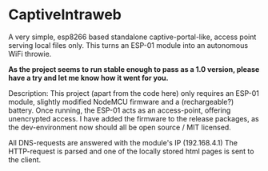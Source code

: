 # CaptiveIntraweb
A very simple, esp8266 based standalone captive-portal-like, access point serving local files only.
This turns an ESP-01 module into an autonomous WiFi throwie. 

<b>As the project seems to run stable enough to pass as a 1.0 version, please have a try and let me know how it went for you.</b>

Description:
This project (apart from the code here) only requires an ESP-01 module, slightly modified NodeMCU firmware and a (rechargeable?) battery.
Once running, the ESP-01 acts as an access-point, offering unencrypted access.
I have added the firmware to the release packages, as the dev-environment now should all be open source / MIT licensed.

All DNS-requests are answered with the module's IP (192.168.4.1)
The HTTP-request is parsed and one of the locally stored html pages is sent to the client.
